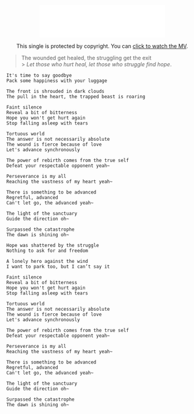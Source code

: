 <p align="center"><iframe frameborder="no" border="0" marginwidth="0" marginheight="0" width=330 height=86 src="//music.163.com/outchain/player ?type=2&id=1334849028&auto=1&height=66"></iframe></p>
<p align="center">This single is protected by copyright. You can <a href="https://music.163.com/#/mv?id=10859500">click to watch the MV</a>. </p>

> The wounded get healed, the struggling get the exit<br>> _Let those who hurt heal, let those who struggle find hope_.

```
It's time to say goodbye
Pack some happiness with your luggage

The front is shrouded in dark clouds
The pull in the heart, the trapped beast is roaring

Faint silence
Reveal a bit of bitterness
Hope you won't get hurt again
Stop falling asleep with tears

Tortuous world
The answer is not necessarily absolute
The wound is fierce because of love
Let's advance synchronously

The power of rebirth comes from the true self
Defeat your respectable opponent yeah~

Perseverance is my all
Reaching the vastness of my heart yeah~

There is something to be advanced
Regretful, advanced
Can't let go, the advanced yeah~

The light of the sanctuary
Guide the direction oh~

Surpassed the catastrophe
The dawn is shining oh~

Hope was shattered by the struggle
Nothing to ask for and freedom

A lonely hero against the wind
I want to park too, but I can’t say it

Faint silence
Reveal a bit of bitterness
Hope you won't get hurt again
Stop falling asleep with tears

Tortuous world
The answer is not necessarily absolute
The wound is fierce because of love
Let's advance synchronously

The power of rebirth comes from the true self
Defeat your respectable opponent yeah~

Perseverance is my all
Reaching the vastness of my heart yeah~

There is something to be advanced
Regretful, advanced
Can't let go, the advanced yeah~

The light of the sanctuary
Guide the direction oh~

Surpassed the catastrophe
The dawn is shining oh~
```